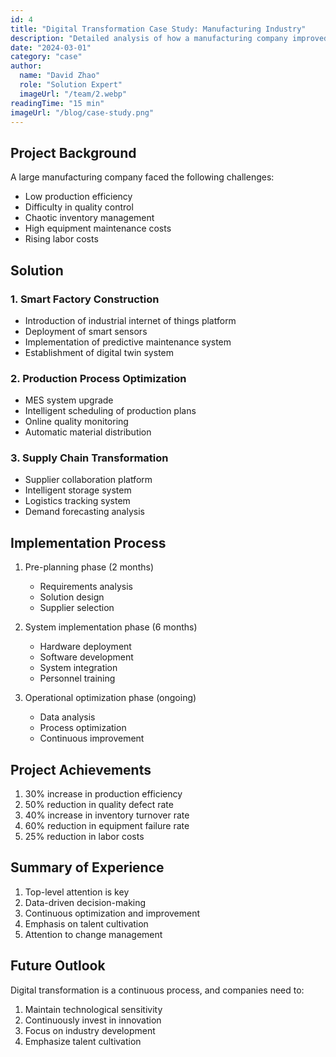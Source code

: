 ```yaml
---
id: 4
title: "Digital Transformation Case Study: Manufacturing Industry"
description: "Detailed analysis of how a manufacturing company improved efficiency through digital transformation."
date: "2024-03-01"
category: "case"
author:
  name: "David Zhao"
  role: "Solution Expert"
  imageUrl: "/team/2.webp"
readingTime: "15 min"
imageUrl: "/blog/case-study.png"
---
```


## Project Background

A large manufacturing company faced the following challenges:
- Low production efficiency
- Difficulty in quality control
- Chaotic inventory management
- High equipment maintenance costs
- Rising labor costs

## Solution

### 1. Smart Factory Construction
- Introduction of industrial internet of things platform
- Deployment of smart sensors
- Implementation of predictive maintenance system
- Establishment of digital twin system

### 2. Production Process Optimization
- MES system upgrade
- Intelligent scheduling of production plans
- Online quality monitoring
- Automatic material distribution

### 3. Supply Chain Transformation
- Supplier collaboration platform
- Intelligent storage system
- Logistics tracking system
- Demand forecasting analysis

## Implementation Process

1. Pre-planning phase (2 months)
   - Requirements analysis
   - Solution design
   - Supplier selection

2. System implementation phase (6 months)
   - Hardware deployment
   - Software development
   - System integration
   - Personnel training

3. Operational optimization phase (ongoing)
   - Data analysis
   - Process optimization
   - Continuous improvement

## Project Achievements

1. 30% increase in production efficiency
2. 50% reduction in quality defect rate
3. 40% increase in inventory turnover rate
4. 60% reduction in equipment failure rate
5. 25% reduction in labor costs

## Summary of Experience

1. Top-level attention is key
2. Data-driven decision-making
3. Continuous optimization and improvement
4. Emphasis on talent cultivation
5. Attention to change management

## Future Outlook

Digital transformation is a continuous process, and companies need to:
1. Maintain technological sensitivity
2. Continuously invest in innovation
3. Focus on industry development
4. Emphasize talent cultivation